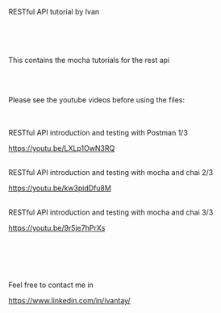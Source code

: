 RESTful API tutorial by Ivan

<br><br><br>

This contains the mocha tutorials for the rest api


<br><br>

Please see the youtube videos before using the files:

<br><br>
RESTful API introduction and testing with Postman 1/3

https://youtu.be/LXLp1OwN3RQ

<br>
RESTful API introduction and testing with mocha and chai 2/3

https://youtu.be/kw3pidDfu8M

<br>
RESTful API introduction and testing with mocha and chai 3/3

https://youtu.be/9r5je7hPrXs


<br><br><br><br>

Feel free to contact me in 

https://www.linkedin.com/in/ivantay/
